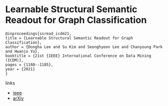 # Learnable Structural Semantic Readout for Graph Classification

```
@inproceedings{ssread_icdm21,
title = {Learnable Structural Semantic Readout for Graph Classification},
author = {Dongha Lee and Su Kim and Seonghyeon Lee and Chanyoung Park and Hwanjo Yu},
booktitle = {21st {IEEE} International Conference on Data Mining (ICDM)},
pages = {1180--1185},
year = {2021}
}
```

links
- [ieee](https://ieeexplore.ieee.org/document/9679111)
- [arXiv](https://arxiv.org/abs/2111.11523)
